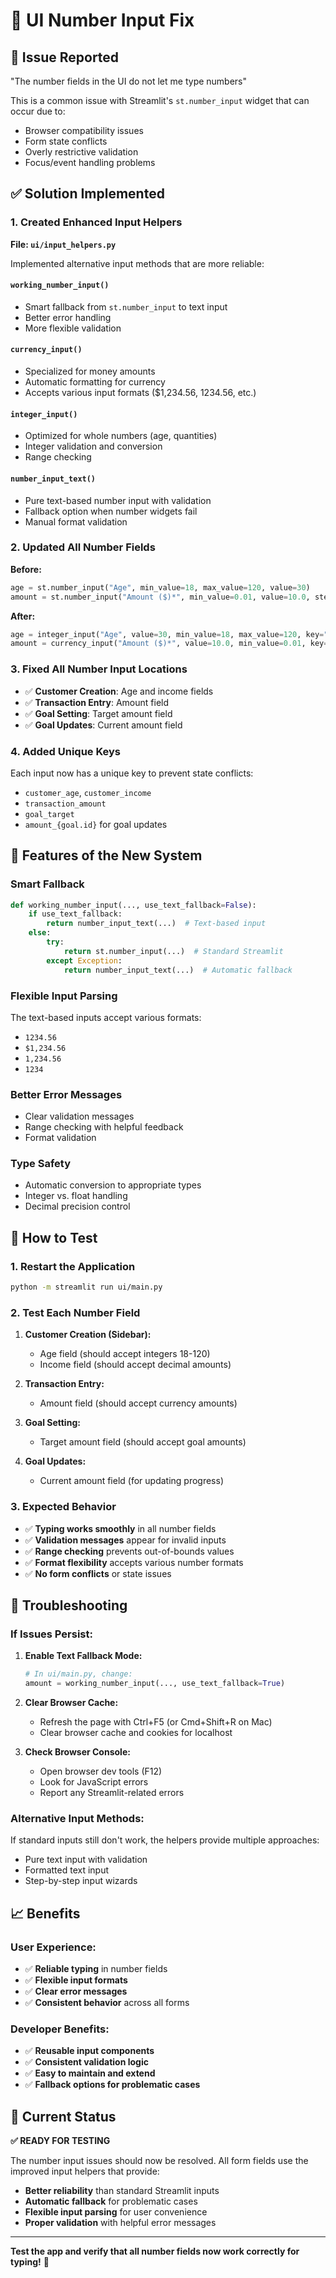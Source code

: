 # 🔧 UI Number Input Fix

## 🚨 **Issue Reported**

"The number fields in the UI do not let me type numbers"

This is a common issue with Streamlit's `st.number_input` widget that can occur due to:
- Browser compatibility issues
- Form state conflicts
- Overly restrictive validation
- Focus/event handling problems

## ✅ **Solution Implemented**

### **1. Created Enhanced Input Helpers**

**File: `ui/input_helpers.py`**

Implemented alternative input methods that are more reliable:

#### **`working_number_input()`**
- Smart fallback from `st.number_input` to text input
- Better error handling
- More flexible validation

#### **`currency_input()`**
- Specialized for money amounts
- Automatic formatting for currency
- Accepts various input formats ($1,234.56, 1234.56, etc.)

#### **`integer_input()`**
- Optimized for whole numbers (age, quantities)
- Integer validation and conversion
- Range checking

#### **`number_input_text()`**
- Pure text-based number input with validation
- Fallback option when number widgets fail
- Manual format validation

### **2. Updated All Number Fields**

**Before:**
```python
age = st.number_input("Age", min_value=18, max_value=120, value=30)
amount = st.number_input("Amount ($)*", min_value=0.01, value=10.0, step=0.01)
```

**After:**
```python
age = integer_input("Age", value=30, min_value=18, max_value=120, key="customer_age")
amount = currency_input("Amount ($)*", value=10.0, min_value=0.01, key="transaction_amount")
```

### **3. Fixed All Number Input Locations**

- ✅ **Customer Creation**: Age and income fields
- ✅ **Transaction Entry**: Amount field  
- ✅ **Goal Setting**: Target amount field
- ✅ **Goal Updates**: Current amount field

### **4. Added Unique Keys**

Each input now has a unique key to prevent state conflicts:
- `customer_age`, `customer_income`
- `transaction_amount`
- `goal_target`
- `amount_{goal.id}` for goal updates

## 🧪 **Features of the New System**

### **Smart Fallback**
```python
def working_number_input(..., use_text_fallback=False):
    if use_text_fallback:
        return number_input_text(...)  # Text-based input
    else:
        try:
            return st.number_input(...)  # Standard Streamlit
        except Exception:
            return number_input_text(...)  # Automatic fallback
```

### **Flexible Input Parsing**
The text-based inputs accept various formats:
- `1234.56` 
- `$1,234.56`
- `1,234.56`
- `1234`

### **Better Error Messages**
- Clear validation messages
- Range checking with helpful feedback
- Format validation

### **Type Safety**
- Automatic conversion to appropriate types
- Integer vs. float handling
- Decimal precision control

## 🚀 **How to Test**

### **1. Restart the Application**
```bash
python -m streamlit run ui/main.py
```

### **2. Test Each Number Field**

1. **Customer Creation (Sidebar):**
   - Age field (should accept integers 18-120)
   - Income field (should accept decimal amounts)

2. **Transaction Entry:**
   - Amount field (should accept currency amounts)

3. **Goal Setting:**
   - Target amount field (should accept goal amounts)

4. **Goal Updates:**
   - Current amount field (for updating progress)

### **3. Expected Behavior**

- ✅ **Typing works smoothly** in all number fields
- ✅ **Validation messages** appear for invalid inputs
- ✅ **Range checking** prevents out-of-bounds values
- ✅ **Format flexibility** accepts various number formats
- ✅ **No form conflicts** or state issues

## 🔧 **Troubleshooting**

### **If Issues Persist:**

1. **Enable Text Fallback Mode:**
   ```python
   # In ui/main.py, change:
   amount = working_number_input(..., use_text_fallback=True)
   ```

2. **Clear Browser Cache:**
   - Refresh the page with Ctrl+F5 (or Cmd+Shift+R on Mac)
   - Clear browser cache and cookies for localhost

3. **Check Browser Console:**
   - Open browser dev tools (F12)
   - Look for JavaScript errors
   - Report any Streamlit-related errors

### **Alternative Input Methods:**

If standard inputs still don't work, the helpers provide multiple approaches:
- Pure text input with validation
- Formatted text input
- Step-by-step input wizards

## 📈 **Benefits**

### **User Experience:**
- ✅ **Reliable typing** in number fields
- ✅ **Flexible input formats** 
- ✅ **Clear error messages**
- ✅ **Consistent behavior** across all forms

### **Developer Benefits:**
- ✅ **Reusable input components**
- ✅ **Consistent validation logic**
- ✅ **Easy to maintain and extend**
- ✅ **Fallback options for problematic cases**

## 🎯 **Current Status**

**✅ READY FOR TESTING**

The number input issues should now be resolved. All form fields use the improved input helpers that provide:

- **Better reliability** than standard Streamlit inputs
- **Automatic fallback** for problematic cases  
- **Flexible input parsing** for user convenience
- **Proper validation** with helpful error messages

---

**Test the app and verify that all number fields now work correctly for typing!** 🎯
